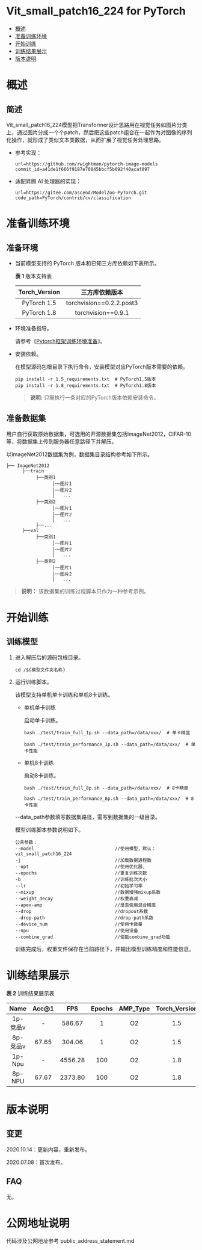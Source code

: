 # Vit_small_patch16_224 for PyTorch

-   [概述](概述.md)
-   [准备训练环境](准备训练环境.md)
-   [开始训练](开始训练.md)
-   [训练结果展示](训练结果展示.md)
-   [版本说明](版本说明.md)



# 概述

## 简述

Vit_small_patch16_224模型把Transformer设计思路用在视觉任务如图片分类上，通过图片分成一个个patch，然后把这些patch组合在一起作为对图像的序列化操作，就形成了类似文本类数据，从而扩展了视觉任务处理思路。

- 参考实现：

  ```
  url=https://github.com/rwightman/pytorch-image-models
  commit_id=a41de1f666f9187e70845bbcf5b092f40acaf097
  ```

- 适配昇腾 AI 处理器的实现：

  ```
  url=https://gitee.com/ascend/ModelZoo-PyTorch.git
  code_path=PyTorch/contrib/cv/classification
  ```

# 准备训练环境

## 准备环境

- 当前模型支持的 PyTorch 版本和已知三方库依赖如下表所示。

  **表 1**  版本支持表

  | Torch_Version      | 三方库依赖版本                                 |
  | :--------: | :----------------------------------------------------------: |
  | PyTorch 1.5 | torchvision==0.2.2.post3|
  | PyTorch 1.8 | torchvision==0.9.1|

- 环境准备指导。

  请参考《[Pytorch框架训练环境准备](https://www.hiascend.com/document/detail/zh/ModelZoo/pytorchframework/ptes)》。

- 安装依赖。

  在模型源码包根目录下执行命令，安装模型对应PyTorch版本需要的依赖。
  ```
  pip install -r 1.5_requirements.txt  # PyTorch1.5版本
  pip install -r 1.8_requirements.txt  # PyTorch1.8版本
  ```
  > **说明:** 只需执行一条对应的PyTorch版本依赖安装命令。
## 准备数据集

   用户自行获取原始数据集，可选用的开源数据集包括ImageNet2012，CIFAR-10等，将数据集上传到服务器任意路径下并解压。

   以ImageNet2012数据集为例，数据集目录结构参考如下所示。

   ```
   ├── ImageNet2012
         ├──train
              ├──类别1
                    │──图片1
                    │──图片2
                    │   ...
              ├──类别2
                    │──图片1
                    │──图片2
                    │   ...
              ├──...
         ├──val
              ├──类别1
                    │──图片1
                    │──图片2
                    │   ...
              ├──类别2
                    │──图片1
                    │──图片2
                    │   ...
   ```

   > **说明：**
   >该数据集的训练过程脚本只作为一种参考示例。

# 开始训练

## 训练模型

1. 进入解压后的源码包根目录。

   ```
   cd /${模型文件夹名称}
   ```

2. 运行训练脚本。

   该模型支持单机单卡训练和单机8卡训练。

   - 单机单卡训练

     启动单卡训练。

     ```
     bash ./test/train_full_1p.sh --data_path=/data/xxx/  # 单卡精度

     bash ./test/train_performance_1p.sh --data_path=/data/xxx/  # 单卡性能
     ```

   - 单机8卡训练

     启动8卡训练。

     ```
     bash ./test/train_full_8p.sh --data_path=/data/xxx/  # 8卡精度

     bash ./test/train_performance_8p.sh --data_path=/data/xxx/  # 8卡性能
     ```

   --data_path参数填写数据集路径，需写到数据集的一级目录。


   模型训练脚本参数说明如下。

   ```
   公共参数：
   --model                              //使用模型，默认：vit_small_patch16_224
   -j                                   //加载数据进程数
   --opt                                //使用优化器,
   --epochs                             //重复训练次数
   -b                                   //训练批次大小
   --lr                                 //初始学习率
   --mixup                              //数据增强mixup系数
   --weight_decay                       //权重衰减
   --apex-amp                           //是否使用混合精度
   --drop                               //dropout系数
   --drop-path                          //drop-path系数
   --device_num                         //使用卡数量
   --npu                                //使用设备
   --combine_grad                       //使能combine_grad功能
   ```

   训练完成后，权重文件保存在当前路径下，并输出模型训练精度和性能信息。

# 训练结果展示

**表 2**  训练结果展示表

|   Name  | Acc@1  |   FPS   | Epochs | AMP_Type |  Torch_Version |
| :----:  | :---:  |  :-----:| :----: | :------: |   :----: |
| 1p-竞品v |   -   | 586.67  |   1    |   O2    |   1.5   |
| 8p-竞品v | 67.65 | 304.06  |   1    |   O2    |   1.5   |
| 1p-Npu  |  -     | 4556.28 |  100   |   O2    |   1.8  |
| 8p-NPU  | 67.67  |  2373.80 | 100   |   O2    |   1.8  |

# 版本说明

## 变更

2020.10.14：更新内容，重新发布。

2020.07.08：首次发布。

## FAQ

无。

# 公网地址说明

代码涉及公网地址参考 public_address_statement.md